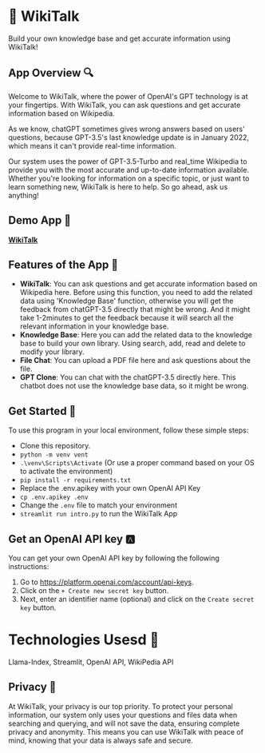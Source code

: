 # 🚩 WikiTalk

Build your own knowledge base and get accurate information using WikiTalk!

## App Overview 🔍

Welcome to WikiTalk, where the power of OpenAI's GPT technology is at your fingertips. With WikiTalk, you can ask questions and get accurate information based on Wikipedia. 

As we know, chatGPT sometimes gives wrong answers based on users' questions, because GPT-3.5's last knowledge update is in January 2022, which means it can't provide real-time information.

Our system uses the power of GPT-3.5-Turbo and real_time Wikipedia to provide you with the most accurate and up-to-date information available. Whether you're looking for information on a specific topic, or just want to learn something new, WikiTalk is here to help. So go ahead, ask us anything!

## Demo App 👏
[**WikiTalk**](wikitalk.azurewebsites.net)

## Features of the App 🎯
- **WikiTalk**:  You can ask questions and get accurate information based on Wikipedia here. Before using this function, you need to add the related data using 'Knowledge Base' function, otherwise you will get the feedback from chatGPT-3.5 directly that might be wrong. And it might take 1-2minutes to get the feedback because it will search all the relevant information in your knowledge base.
- **Knowledge Base**:  Here you can add the related data to the knowledge base to build your own library. Using search, add, read and delete to modify your library.
- **File Chat**:  You can upload a PDF file here and ask questions about the file.
- **GPT Clone**: You can chat with the chatGPT-3.5 directly here. This chatbot does not use the knowledge base data, so it might be wrong.


## Get Started 🥳
To use this program in your local environment, follow these simple steps:

- Clone this repository.
- ``python -m venv vent``
- ``.\venv\Scripts\Activate`` (Or use a proper command based on your OS to activate the environment)
- ``pip install -r requirements.txt``
- Replace the .env.apikey with your own OpenAI API Key
- ``cp .env.apikey .env``
- Change the ``.env`` file to match your environment
- ``streamlit run intro.py`` to run the WikiTalk App


## Get an OpenAI API key 🅰️

You can get your own OpenAI API key by following the following instructions:

1. Go to https://platform.openai.com/account/api-keys.
2. Click on the `+ Create new secret key` button.
3. Next, enter an identifier name (optional) and click on the `Create secret key` button.


# Technologies Usesd 🤖
Llama-Index, Streamlit, OpenAI API, WikiPedia API


## Privacy 📂

At WikiTalk, your privacy is our top priority. To protect your personal information, our system only uses your questions and files data when searching and querying, and will not save the data, ensuring complete privacy and anonymity. This means you can use WikiTalk with peace of mind, knowing that your data is always safe and secure.